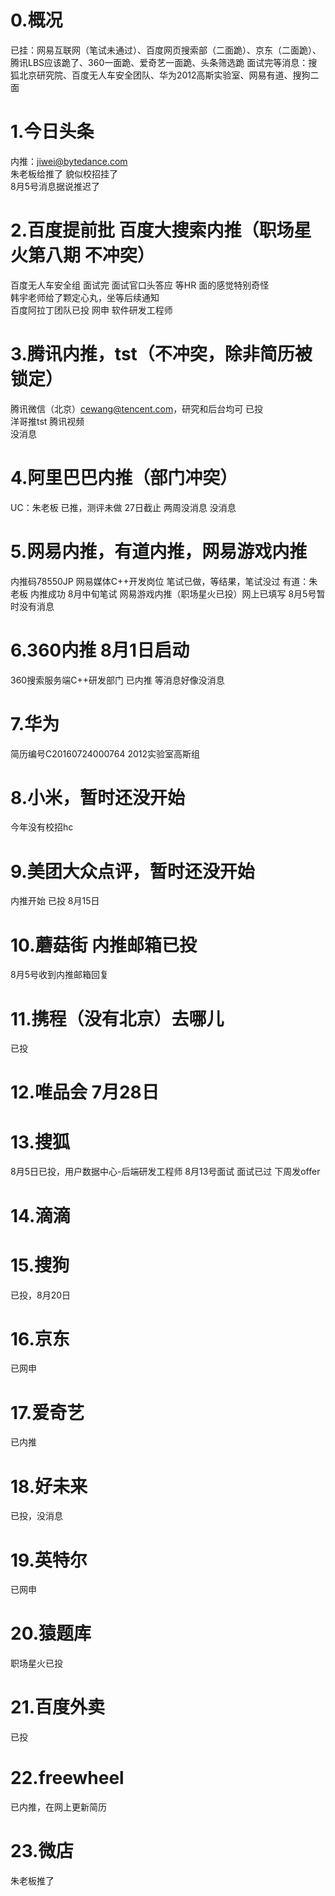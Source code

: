 # 0.概况
已挂：网易互联网（笔试未通过）、百度网页搜索部（二面跪）、京东（二面跪）、腾讯LBS应该跪了、360一面跪、爱奇艺一面跪、头条筛选跪
面试完等消息：搜狐北京研究院、百度无人车安全团队、华为2012高斯实验室、网易有道、搜狗二面
# 1.今日头条
内推：jiwei@bytedance.com  
朱老板给推了 貌似校招挂了  
8月5号消息据说推迟了 
# 2.百度提前批  百度大搜索内推（职场星火第八期 不冲突）
百度无人车安全组 面试完 面试官口头答应 等HR 面的感觉特别奇怪  
韩宇老师给了颗定心丸，坐等后续通知  
百度阿拉丁团队已投
网申 软件研发工程师
# 3.腾讯内推，tst（不冲突，除非简历被锁定） 
腾讯微信（北京）cewang@tencent.com，研究和后台均可 已投  
洋哥推tst 腾讯视频  
没消息
# 4.阿里巴巴内推（部门冲突）
UC：朱老板 已推，测评未做 27日截止 两周没消息 没消息
# 5.网易内推，有道内推，网易游戏内推  
内推码78550JP  网易媒体C++开发岗位 笔试已做，等结果，笔试没过
有道：朱老板 内推成功 8月中旬笔试 
网易游戏内推（职场星火已投）网上已填写 8月5号暂时没有消息
# 6.360内推 8月1日启动 
360搜索服务端C++研发部门 已内推 等消息好像没消息
# 7.华为
简历编号C20160724000764
2012实验室高斯组
# 8.小米，暂时还没开始
今年没有校招hc
# 9.美团大众点评，暂时还没开始
内推开始 已投 8月15日
# 10.蘑菇街 内推邮箱已投
8月5号收到内推邮箱回复  
# 11.携程（没有北京）去哪儿  
已投  
# 12.唯品会 7月28日
# 13.搜狐
8月5日已投，用户数据中心-后端研发工程师
8月13号面试 面试已过 下周发offer
# 14.滴滴
# 15.搜狗
已投，8月20日
# 16.京东
已网申
# 17.爱奇艺
已内推
# 18.好未来
已投，没消息
# 19.英特尔
已网申
# 20.猿题库
职场星火已投
# 21.百度外卖
已投
# 22.freewheel
已内推，在网上更新简历
# 23.微店
朱老板推了